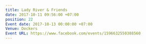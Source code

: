 ```yaml
---
title: Lady River & Friends
date: 2017-10-11 09:56:00 +07:00
position: 22
Event date: 2017-10-13 00:00:00 +07:00
Venue: Dockers
Event URL: https://www.facebook.com/events/1596632550388560
---
```


